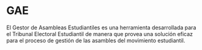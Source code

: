 # GAE
El Gestor de Asambleas Estudiantiles es una herramienta desarrollada para el Tribunal Electoral Estudiantil de manera que provea una solución eficaz para el proceso de gestión de las asambles del movimiento estudiantil.
